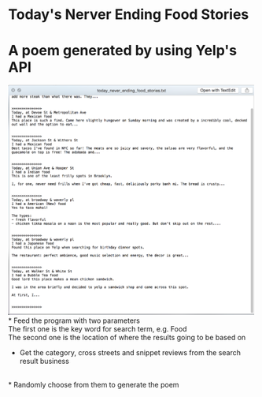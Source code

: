 # Today's Nerver Ending Food Stories
# A poem generated by using Yelp's API

<img src = "https://github.com/yulicai/Text_Composing/raw/master/images/result_food_stories_w5.png" width = "500">

<br />
* Feed the program with two parameters
<br />
The first one is the key word for search term, e.g. Food
<br />
The second one is the location of where the results going to be based on

* Get the category, cross streets and snippet reviews from the search result business
<br />
* Randomly choose from them to generate the poem 
